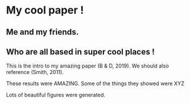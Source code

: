 # My cool paper !
## Me and my friends.
## Who are all based in super cool places !

This is the intro to my amazing paper (B & D, 2019).
We should also reference (Smith, 2011).

These results were AMAZING. 
Some of the things they showed were XYZ

Lots of beautiful figures were generated.
